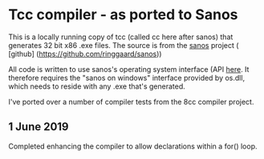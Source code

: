 Tcc compiler - as ported to Sanos
=================================

This is a locally running copy of tcc (called cc here after sanos) that generates 32 bit x86 .exe files. The source is from the [sanos](http://www.jbox.dk/sanos/index.htm) project ( [github] (https://github.com/ringgaard/sanos))

All code is written to use sanos's operating system interface (API [here](http://www.jbox.dk/sanos/index.htm). It therefore requires the "sanos on windows" interface provided by os.dll, which needs to reside with any .exe that's generated.

I've ported over a number of compiler tests from the 8cc compiler project.

1 June 2019
-----------

Completed enhancing the compiler to allow declarations within a for() loop.



